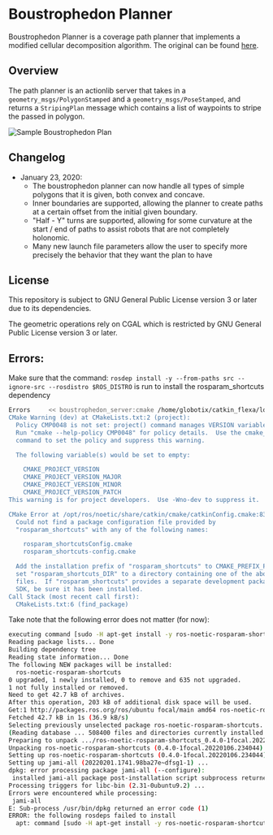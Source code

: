 # Boustrophedon Planner
Boustrophedon Planner is a coverage path planner that implements a modified cellular decomposition algorithm. The original can be found [here](https://www.ncbi.nlm.nih.gov/pmc/articles/PMC6806237/).

## Overview
The path planner is an actionlib server that takes in a `geometry_msgs/PolygonStamped` and a `geometry_msgs/PoseStamped`,
and returns a `StripingPlan` message which contains a list of waypoints to stripe the passed in polygon.

![Sample Boustrophedon Plan](half-y-turn-concave.png)

## Changelog

- January 23, 2020:
  - The boustrophedon planner can now handle all types of simple polygons that it is given, both convex and concave.
  - Inner boundaries are supported, allowing the planner to create paths at a certain offset from the initial given boundary.
  - "Half - Y" turns are supported, allowing for some curvature at the start / end of paths to assist robots that are not      completely holonomic.
  - Many new launch file parameters allow the user to specify more precisely the behavior that they want the plan to have

## License

This repository is subject to GNU General Public License version 3 or later due to its dependencies.

The geometric operations rely on CGAL which is restricted by GNU General Public License version 3 or later.

## Errors: 
Make sure that the command: `rosdep install -y --from-paths src --ignore-src --rosdistro $ROS_DISTRO` is run to install the rosparam_shortcuts dependency
```sh
Errors     << boustrophedon_server:cmake /home/globotix/catkin_flexa/logs/boustrophedon_server/build.cmake.001.log                                                                                        
CMake Warning (dev) at CMakeLists.txt:2 (project):
  Policy CMP0048 is not set: project() command manages VERSION variables.
  Run "cmake --help-policy CMP0048" for policy details.  Use the cmake_policy
  command to set the policy and suppress this warning.

  The following variable(s) would be set to empty:

    CMAKE_PROJECT_VERSION
    CMAKE_PROJECT_VERSION_MAJOR
    CMAKE_PROJECT_VERSION_MINOR
    CMAKE_PROJECT_VERSION_PATCH
This warning is for project developers.  Use -Wno-dev to suppress it.

CMake Error at /opt/ros/noetic/share/catkin/cmake/catkinConfig.cmake:83 (find_package):
  Could not find a package configuration file provided by
  "rosparam_shortcuts" with any of the following names:

    rosparam_shortcutsConfig.cmake
    rosparam_shortcuts-config.cmake

  Add the installation prefix of "rosparam_shortcuts" to CMAKE_PREFIX_PATH or
  set "rosparam_shortcuts_DIR" to a directory containing one of the above
  files.  If "rosparam_shortcuts" provides a separate development package or
  SDK, be sure it has been installed.
Call Stack (most recent call first):
  CMakeLists.txt:6 (find_package)
```


Take note that the following error does not matter (for now):

```sh
executing command [sudo -H apt-get install -y ros-noetic-rosparam-shortcuts]
Reading package lists... Done
Building dependency tree       
Reading state information... Done
The following NEW packages will be installed:
  ros-noetic-rosparam-shortcuts
0 upgraded, 1 newly installed, 0 to remove and 635 not upgraded.
1 not fully installed or removed.
Need to get 42.7 kB of archives.
After this operation, 203 kB of additional disk space will be used.
Get:1 http://packages.ros.org/ros/ubuntu focal/main amd64 ros-noetic-rosparam-shortcuts amd64 0.4.0-1focal.20220106.234044 [42.7 kB]
Fetched 42.7 kB in 1s (36.9 kB/s)                        
Selecting previously unselected package ros-noetic-rosparam-shortcuts.
(Reading database ... 508400 files and directories currently installed.)
Preparing to unpack .../ros-noetic-rosparam-shortcuts_0.4.0-1focal.20220106.234044_amd64.deb ...
Unpacking ros-noetic-rosparam-shortcuts (0.4.0-1focal.20220106.234044) ...
Setting up ros-noetic-rosparam-shortcuts (0.4.0-1focal.20220106.234044) ...
Setting up jami-all (20220201.1741.98ba27e~dfsg1-1) ...
dpkg: error processing package jami-all (--configure):
 installed jami-all package post-installation script subprocess returned error exit status 1
Processing triggers for libc-bin (2.31-0ubuntu9.2) ...
Errors were encountered while processing:
 jami-all
E: Sub-process /usr/bin/dpkg returned an error code (1)
ERROR: the following rosdeps failed to install
  apt: command [sudo -H apt-get install -y ros-noetic-rosparam-shortcuts] failed

```
